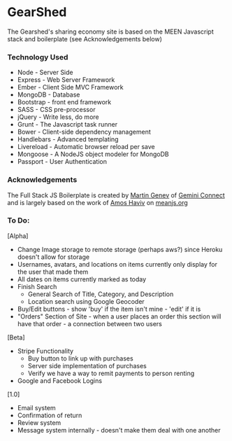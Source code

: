 GearShed 
==========================

The Gearshed's sharing economy site is based on the MEEN Javascript stack and boilerplate (see Acknowledgements below)

### Technology Used

+ Node - Server Side
+ Express - Web Server Framework
+ Ember - Client Side MVC Framework
+ MongoDB - Database
+ Bootstrap - front end framework
+ SASS - CSS pre-processor
+ jQuery - Write less, do more
+ Grunt - The Javascript task runner
+ Bower - Client-side dependency management
+ Handlebars - Advanced templating
+ Livereload - Automatic browser reload per save
+ Mongoose - A NodeJS object modeler for MongoDB
+ Passport - User Authentication


### Acknowledgements
The Full Stack JS Boilerplate is created by [Martin Genev](http://www.twitter.com/cyberseer) of [Gemini Connect](http://www.geminiconnect.com) and is largely based on the work of [Amos Haviv](https://twitter.com/amoshaviv) on [meanjs.org](http://www.meanjs.org) 

### To Do:

[Alpha]
+ Change Image storage to remote storage (perhaps aws?) since Heroku doesn't allow for storage
+ Usernames, avatars, and locations on items currently only display for the user that made them
+ All dates on items currently marked as today
+ Finish Search
	+ General Search of Title, Category, and Description
	+ Location search using Google Geocoder
+ Buy/Edit buttons - show 'buy' if the item isn't mine - 'edit' if it is
+ "Orders" Section of Site - when a user places an order this section will have that order - a connection between two users 

[Beta]
+ Stripe Functionality
	+ Buy button to link up with purchases
	+ Server side implementation of purchases
	+ Verify we have a way to remit payments to person renting 
+ Google and Facebook Logins

[1.0]
+ Email system
+ Confirmation of return
+ Review system
+ Message system internally - doesn't make them deal with one another
